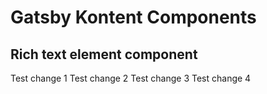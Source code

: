 # Gatsby Kontent Components

## Rich text element component

Test change 1
Test change 2
Test change 3
Test change 4
